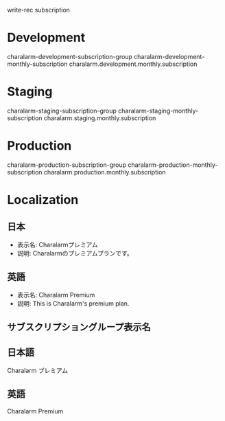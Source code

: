 write-rec subscription

# Development
charalarm-development-subscription-group
charalarm-development-monthly-subscription
charalarm.development.monthly.subscription

# Staging
charalarm-staging-subscription-group
charalarm-staging-monthly-subscription
charalarm.staging.monthly.subscription

# Production
charalarm-production-subscription-group
charalarm-production-monthly-subscription
charalarm.production.monthly.subscription

# Localization

## 日本
- 表示名: Charalarmプレミアム
- 説明: Charalarmのプレミアムプランです。

## 英語
- 表示名: Charalarm Premium
- 説明: This is Charalarm's premium plan.

## サブスクリプショングループ表示名

## 日本語
Charalarm プレミアム

## 英語
Charalarm Premium

